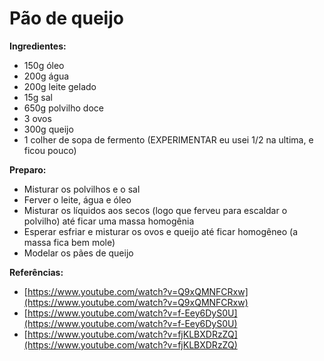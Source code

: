 # Pão de queijo

**Ingredientes:**

* 150g óleo
* 200g água
* 200g leite gelado 
* 15g sal 
* 650g polvilho doce
* 3 ovos
* 300g queijo
* 1 colher de sopa de fermento (EXPERIMENTAR eu usei 1/2 na ultima, e ficou pouco) 

**Preparo:**

* Misturar os polvilhos e o sal
* Ferver o leite, água e óleo
* Misturar os líquidos aos secos \(logo que ferveu para escaldar o polvilho\) até ficar uma massa homogênia
* Esperar esfriar e misturar os ovos e queijo até ficar homogêneo \(a massa fica bem mole\)
* Modelar os pães de queijo

**Referências:**

* [https://www.youtube.com/watch?v=Q9xQMNFCRxw](https://www.youtube.com/watch?v=Q9xQMNFCRxw)
* [https://www.youtube.com/watch?v=f-Eey6DyS0U](https://www.youtube.com/watch?v=f-Eey6DyS0U)
* [https://www.youtube.com/watch?v=fjKLBXDRzZQ](https://www.youtube.com/watch?v=fjKLBXDRzZQ)

